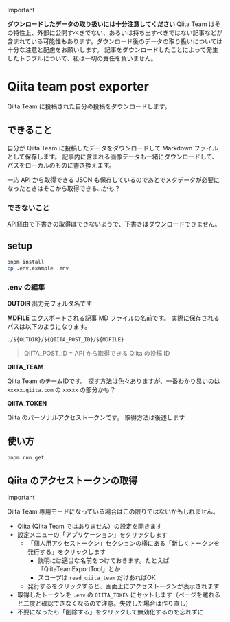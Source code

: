 > [!important]
> **ダウンロードしたデータの取り扱いには十分注意してください**
> Qiita Team はその特性上、外部に公開すべきでない、あるいは持ち出すべきではない記事などが含まれている可能性もあります。ダウンロード後のデータの取り扱いについては十分な注意と配慮をお願いします。
> 記事をダウンロードしたことによって発生したトラブルについて、私は一切の責任を負いません。

# Qiita team post exporter

Qiita Team に投稿された自分の投稿をダウンロードします。

## できること

自分が Qiita Team に投稿したデータをダウンロードして Markdown ファイルとして保存します。
記事内に含まれる画像データも一緒にダウンロードして、パスをローカルのものに書き換えます。

一応 API から取得できる JSON も保存しているのであとでメタデータが必要になったときはそこから取得できる…かも？

### できないこと

API経由で下書きの取得はできないようで、下書きはダウンロードできません。

## setup

```sh
pnpm install
cp .env.example .env
```

### .env の編集

**OUTDIR**
出力先フォルダ名です

**MDFILE**
エクスポートされる記事 MD ファイルの名前です。
実際に保存されるパスは以下のようになります。

```
./${OUTDIR}/${QIITA_POST_ID}/${MDFILE}
```

> QIITA_POST_ID = API から取得できる Qiita の投稿 ID


**QIITA_TEAM**

Qiita Team のチームIDです。
探す方法は色々ありますが、一番わかり易いのは `xxxxx.qiita.com` の `xxxxx` の部分かも？

**QIITA_TOKEN**

Qiita のパーソナルアクセストークンです。
取得方法は後述します

## 使い方

```sh
pnpm run get
```

## Qiita のアクセストークンの取得

> [!important]
> Qiita Team 専用モードになっている場合はこの限りではないかもしれません。

- Qiita (Qiita Team ではありません）の設定を開きます
- 設定メニューの「アプリケーション」をクリックします
  - 「個人用アクセストークン」セクションの横にある「新しくトークンを発行する」をクリックします
    - 説明には適当な名前をつけておきます。たとえば「QiitaTeamExportTool」とか
    - スコープは `read_qiita_team` だけあればOK
  - 発行するをクリックすると、画面上にアクセストークンが表示されます
- 取得したトークンを `.env` の `QIITA_TOKEN` にセットします（ページを離れると二度と確認できなくなるので注意。失敗した場合は作り直し）
- 不要になったら「削除する」をクリックして無効化するのを忘れずに


